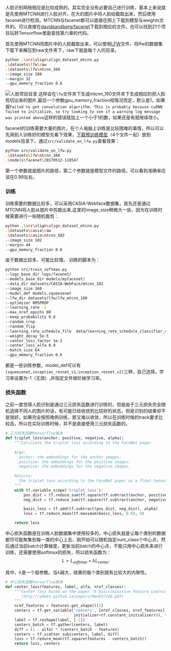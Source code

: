 人脸识别网络相应是比较成熟的，其实完全没有必要自己进行训练，基本上来说就是先使用MTCNN进行人脸对齐，在大的图片中将人脸给截取出来，然后使用facenet进行检测，MTCNN与facenet都可以直接在网上下载到模型与weights文件的。可以直接在[davidsandberg/facenet](https://github.com/davidsandberg/facenet)下载到相应的文件。也可以找到21个项目玩转Tensorflow里面查找第六章的代码。

首先使用MTCNN将图片中的人脸截取出来，可以使用[LFW](http://vis-www.cs.umass.edu/lfw/lfw.tgz)文件，将lfw的数据集下载下来解压到raw文件夹下，raw下就是每个人的目录。
~~~bash
python .\src\align\align_dataset_mtcnn.py 
.\datasets\lfw\raw 
.\datasets\lfw\mtcnn_160 
--image_size 160
--margin 32
--gpu_memory_fraction 0.6
~~~
![人脸项目目录](http://m.qpic.cn/psc?/V12DgbRP0a1TXP/PBfbIKZtAJlvfOqE04IdJUF2iEHElaJZY1KlZc2NflZayAjiuiUQpr4iwSkNlbYn30ECULIjwdGVKD7mAEtP9g!!/b&bo=UgLsAAAAAAADB54!&rf=viewer_4)
这样会在`lfw`文件夹下生成mtcnn_160文件夹下生成相应的把人脸剪切出来的图片,最后一个参数gpu_memory_fraction视情况而定，默认是1，如果报`Failed to get convolution algorithm. This is probably because cuDNN failed to initialize, so try looking to see if a warning log message was printed above`这样的错误就加上一个小于1的数，如果还是有就继续改小。

facenet的训练需要大量的图片，在个人电脑上训练是比较困难的事情，所以可以先用别人训练好的模型先看下效果，[下载预训练模型](https://gitlab.fit.cvut.cz/pitakma1/mvi-sp/tree/master/data/20170512-110547)（4个文件一起）放到models目录下，通过`src/validate_on_lfw.py`查看效果：
~~~bash
python src/validate_on_lfw.py
.\datasets\lfw\mtcnn_160
.\models\facenet\20170512-110547
~~~
第一个参数就是图片的路径，第二个参数就是模型文件的路径。可以看到准确率应该在0.99左右。

### 训练
训练需要的数据比较多，可以采用CASIA-Webface数据集，首先还是通过MTCNN将人脸从图片中剪裁出来,这里的image_size稍微大一些，因为在训练时候需要进行一些随机裁剪：
~~~bash
python .\src\align\align_dataset_mtcnn.py 
.\datasets\casia\raw 
.\datasets\casia\mtcnn_182 
--image_size 182
--margin 44
--gpu_memory_fraction 0.6
~~~
由于数据比较多，可能比较慢。
训练的脚本为：
~~~bash
python src/train_softmax.py 
--logs_base_dir logs/facenet/  
--models_base_dir models/myfacenet/   
--data_dir datasets/CASIA-WebFace/mtcnn_182
--image_size 160   
--model_def models.squeezenet  
--lfw_dir datasets/lfw/lfw_mtcnn_160
--optimizer RMSPROP  
--learning_rate -1  
--max_nrof_epochs 80  
--keep_probability 0.8   
--random_crop 
--random_flip   
--learning_rate_schedule_file  data/learning_rate_schedule_classifier_casia.txt  
--weight_decay 5e-5  
--center_loss_factor 1e-2  
--center_loss_alfa 0.9 
--batch_size 64
--gpu_memory_fraction 0.6
~~~
都是一些训练参数，model_def可以有`[squeezenet,inception_resnet_v1,inception_resnet_v2]`三种，自己选择。学习率设置为-1（无效）,并指定文件做阶梯学习率。

### 损失函数
之前一直觉得人脸识别是通过三元损失函数进行训练的，但是由于三元损失完全随机选择不同人的图片的话，有可能已经收敛到比较好的状态，但是识别的结果却不是很好。如果完全按照难例训练，那又难以收敛，所以在训练时候的track要求比较高，所以在实际训练时候，并不是直接使用三元损失函数的。
~~~py
# 三元损失函数tensorflow版本
def triplet_loss(anchor, positive, negative, alpha):
    """Calculate the triplet loss according to the FaceNet paper
    
    Args:
      anchor: the embeddings for the anchor images.
      positive: the embeddings for the positive images.
      negative: the embeddings for the negative images.
  
    Returns:
      the triplet loss according to the FaceNet paper as a float tensor.
    """
    with tf.variable_scope('triplet_loss'):
        pos_dist = tf.reduce_sum(tf.square(tf.subtract(anchor, positive)), 1)
        neg_dist = tf.reduce_sum(tf.square(tf.subtract(anchor, negative)), 1)

        basic_loss = tf.add(tf.subtract(pos_dist, neg_dist), alpha)
        loss = tf.reduce_mean(tf.maximum(basic_loss, 0.0), 0)

    return loss
~~~
中心损失函数是在训练人脸数据集中使用较多的，中心损失就是让每个类别的数据都尽可能聚集到每一类的中心上去，刚开始可以随机指定num_class个中心点，然后通过当前batch计算梯度，更新当前batch的中心点，不能只用中心损失来进行训练，还需要使用softmax的损失，所以损失函数为：
$$L=L_{softmax}+\lambda L_{center}$$

其中，$\lambda$是一个超参数。当$\lambda$越大，结果的每个类别就有比较大的内聚性。
~~~py
# 中心损失函数tensorflow版本
def center_loss(features, label, alfa, nrof_classes):
    """Center loss based on the paper "A Discriminative Feature Learning Approach for Deep Face Recognition"
       (http://ydwen.github.io/papers/WenECCV16.pdf)
    """
    nrof_features = features.get_shape()[1]
    centers = tf.get_variable('centers', [nrof_classes, nrof_features], dtype=tf.float32,
                              initializer=tf.constant_initializer(0), trainable=False)
    label = tf.reshape(label, [-1])
    centers_batch = tf.gather(centers, label)
    diff = (1 - alfa) * (centers_batch - features)
    centers = tf.scatter_sub(centers, label, diff)
    loss = tf.reduce_mean(tf.square(features - centers_batch))
    return loss, centers
~~~